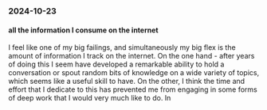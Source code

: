 ### 2024-10-23

#### all the information I consume on the internet
I feel like one of my big failings, and simultaneously my big flex is the amount of information I track on the internet. On the one hand - after years of doing this I seem have developed a remarkable ability to hold a conversation or spout random bits of knowledge on a wide variety of topics, which seems like a useful skill to have. On the other, I think the time and effort that I dedicate to this has prevented me from engaging in some forms of deep work that I would very much like to do. In 

